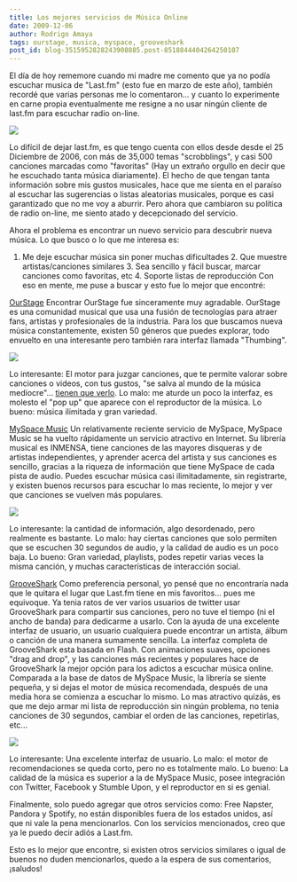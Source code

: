 ```yaml
---
title: Los mejores servicios de Música Online
date: 2009-12-06
author: Rodrigo Amaya
tags: ourstage, musica, myspace, grooveshark
post_id: blog-3515952828243908885.post-8518844404264250107
---
```


El día de hoy rememore cuando mi madre me comento que ya no podía escuchar musica de "Last.fm" (esto fue en marzo de este año), también recordé que varias personas me lo comentaron... y cuanto lo experimente en carne propia eventualmente me resigne a no usar ningún cliente de last.fm para escuchar radio on-line.

[![](http://2.bp.blogspot.com/_ayvorITawE4/SxvV6d17z3I/AAAAAAAACQI/V180ChaGRtM/s200/tangent_quattro.jpg)](http://2.bp.blogspot.com/_ayvorITawE4/SxvV6d17z3I/AAAAAAAACQI/V180ChaGRtM/s1600-h/tangent_quattro.jpg)

Lo difícil de dejar last.fm, es que tengo cuenta con ellos desde desde el 25 Diciembre de 2006, con más de 35,000 temas "scrobblings", y casi 500 canciones marcadas como "favoritas" (Hay un extraño orgullo en decir que he escuchado tanta música diariamente). El hecho de que tengan tanta información sobre mis gustos musicales, hace que me sienta en el paraíso al escuchar las sugerencias o listas aleatorias musicales, porque es casi garantizado que no me voy a aburrir. Pero ahora que cambiaron su política de radio on-line, me siento atado y decepcionado del servicio.

Ahora el problema es encontrar un nuevo servicio para descubrir nueva música. Lo que busco o lo que me interesa es:

1. Me deje escuchar música sin poner muchas dificultades 2. Que muestre artistas/canciones similares 3. Sea sencillo y fácil buscar, marcar canciones como favoritas, etc 4. Soporte listas de reproducción Con eso en mente, me puse a buscar y esto fue lo mejor que encontré:

[OurStage](http://www.ourstage.com/) Encontrar OurStage fue sinceramente muy agradable. OurStage es una comunidad musical que usa una fusión de tecnologías para atraer fans, artistas y profesionales de la industria. Para los que buscamos nueva música constantemente, existen 50 géneros que puedes explorar, todo envuelto en una interesante pero también rara interfaz llamada "Thumbing".

[![](http://3.bp.blogspot.com/_ayvorITawE4/SxvNGRBktfI/AAAAAAAACPw/-Cy_nFk7yJw/s200/ourstage.jpg)](http://3.bp.blogspot.com/_ayvorITawE4/SxvNGRBktfI/AAAAAAAACPw/-Cy_nFk7yJw/s1600-h/ourstage.jpg)

Lo interesante: El motor para juzgar canciones, que te permite valorar sobre canciones o videos, con tus gustos, "se salva al mundo de la música mediocre"... [tienen que verlo](http://www.ourstage.com/judge?channel=50-latin). Lo malo: me aturde un poco la interfaz, es molesto el "pop up" que aparece con el reproductor de la música. Lo bueno: música ilimitada y gran variedad.

[MySpace Music](http://music.myspace.com/) Un relativamente reciente servicio de MySpace, MySpace Music se ha vuelto rápidamente un servicio atractivo en Internet. Su librería musical es INMENSA, tiene canciones de las mayores disqueras y de artistas independientes, y aprender acerca del artista y sus canciones es sencillo, gracias a la riqueza de información que tiene MySpace de cada pista de audio. Puedes escuchar música casi ilimitadamente, sin registrarte, y existen buenos recursos para escuchar lo mas reciente, lo mejor y ver que canciones se vuelven más populares.

[![](http://1.bp.blogspot.com/_ayvorITawE4/SxvNNuQNMvI/AAAAAAAACP4/90XCT92NKLY/s320/myspace.jpg)](http://1.bp.blogspot.com/_ayvorITawE4/SxvNNuQNMvI/AAAAAAAACP4/90XCT92NKLY/s1600-h/myspace.jpg)

Lo interesante: la cantidad de información, algo desordenado, pero realmente es bastante. Lo malo: hay ciertas canciones que solo permiten que se escuchen 30 segundos de audio, y la calidad de audio es un poco baja. Lo bueno: Gran variedad, playlists, podes repetir varias veces la misma canción, y muchas características de interacción social.

[GrooveShark](http://listen.grooveshark.com/) Como preferencia personal, yo pensé que no encontraría nada que le quitara el lugar que Last.fm tiene en mis favoritos... pues me equivoque. Ya tenia ratos de ver varios usuarios de twitter usar GrooveShark para compartir sus canciones, pero no tuve el tiempo (ni el ancho de banda) para dedicarme a usarlo. Con la ayuda de una excelente interfaz de usuario, un usuario cualquiera puede encontrar un artista, álbum o canción de una manera sumamente sencilla. La interfaz completa de GrooveShark esta basada en Flash. Con animaciones suaves, opciones "drag and drop", y las canciones más recientes y populares hace de GrooveShark la mejor opción para los adictos a escuchar música online. Comparada a la base de datos de MySpace Music, la librería se siente pequeña, y si dejas el motor de música recomendada, después de una media hora se comienza a escuchar lo mismo. Lo mas atractivo quizás, es que me dejo armar mi lista de reproducción sin ningún problema, no tenia canciones de 30 segundos, cambiar el orden de las canciones, repetirlas, etc...

[![](http://3.bp.blogspot.com/_ayvorITawE4/SxvNPLsNVnI/AAAAAAAACQA/JODrvzAEOZA/s200/grooveshark.jpg)](http://3.bp.blogspot.com/_ayvorITawE4/SxvNPLsNVnI/AAAAAAAACQA/JODrvzAEOZA/s1600-h/grooveshark.jpg)

Lo interesante: Una excelente interfaz de usuario. Lo malo: el motor de recomendaciones se queda corto, pero no es totalmente malo. Lo bueno: La calidad de la música es superior a la de MySpace Music, posee integración con Twitter, Facebook y Stumble Upon, y el reproductor en si es genial.

Finalmente, solo puedo agregar que otros servicios como: Free Napster, Pandora y Spotify, no están disponibles fuera de los estados unidos, así que ni vale la pena mencionarlos. Con los servicios mencionados, creo que ya le puedo decir adiós a Last.fm.

Esto es lo mejor que encontre, si existen otros servicios similares o igual de buenos no duden mencionarlos, quedo a la espera de sus comentarios, ¡saludos!